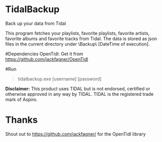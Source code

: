 # TidalBackup
Back up your data from Tidal

This program fetches your playlists, favorite playlists, favorite artists, favorite albums and favorite tracks from Tidal. 
The data is stored as json files in the current directory under \Backup\ [DateTime of execution].

#Dependencies
OpenTidl: Get it from  https://github.com/jackfagner/OpenTidl

#Run
> tidalbackup.exe [username] [password]

**Disclaimer:**
This product uses TIDAL but is not endorsed, certified or otherwise approved in any way by TIDAL. TIDAL is the registered trade mark of Aspiro.

# Thanks
Shout out to https://github.com/jackfagner/ for the OpenTidl library